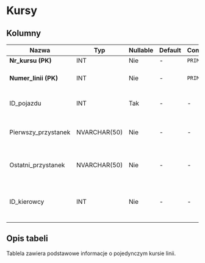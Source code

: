# Kursy

## Kolumny

| Nazwa                | Typ          | Nullable | Default | Constraints   | Klucze obce                   | Opis                                                      |
| -------------------- | ------------ | -------- | ------- | ------------- | ----------------------------- | --------------------------------------------------------- |
| **Nr_kursu (PK)**    | INT          | Nie      | -       | `PRIMARY KEY` | -                             | Numer kursu                                               |
| **Numer_linii (PK)** | INT          | Nie      | -       | `PRIMARY KEY` | `Linie.Numer_linii`           | Numer linii, której dotyczy kurs                          |
| ID_pojazdu           | INT          | Tak      | -       | -             | `Pojazdy.ID_pojazdu`          | ID_pojazdu przypisanego do kursu                          |
| Pierwszy_przystanek  | NVARCHAR(50) | Nie      | -       | -             | `Przystanki.Nazwa_przystanku` | Nazwa pierwszego przystanku w kursie                      |
| Ostatni_przystanek   | NVARCHAR(50) | Nie      | -       | -             | `Przystanki.Nazwa_przystanku` | Nazwa ostatniego przystanku w kursie                      |
| ID_kierowcy          | INT          | Nie      | -       | -             | `Kierowcy.ID_kierowcy`        | ID_kierowcy, który będzie prowadził pojazd w danym kursie |

## Opis tabeli

Tablela zawiera podstawowe informacje o pojedynczym kursie linii.

